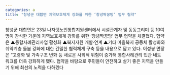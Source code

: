 ```yaml
---
categories: a
title: "창녕군 대합면 지역보호체계 강화를 위한 ‘창녕짝꿍망’ 업무 협약"
---
```

창녕군 대합면은 23일 나자렛노인통합지원센터에서 시설관계자 및 동동그리미 등 10여 명이 참석한 가운데 지역보호체계 강화를 위한 ‘창녕짝꿍망’ 업무 협약을 체결했다. 협약은 ▲통합사례관리사업 활성화 ▲복지자원 개발·연계 ▲기타 마을복지 공동체 활성화와 취약계층 돌봄 강화에 대한 긴밀한 협력체계 구축 등을 내용으로 담고 있다. 이성봉 면장은 “고령화 및 가족구조 변화 등 새로운 사회적 위험이 증가해 통합사례관리 민관 네트워크를 더욱 강화하게 됐다. 협약을 바탕으로 주민들이 안전하고 살기 좋은 지역을 만들기 위해 최선의 노력을 다하겠다